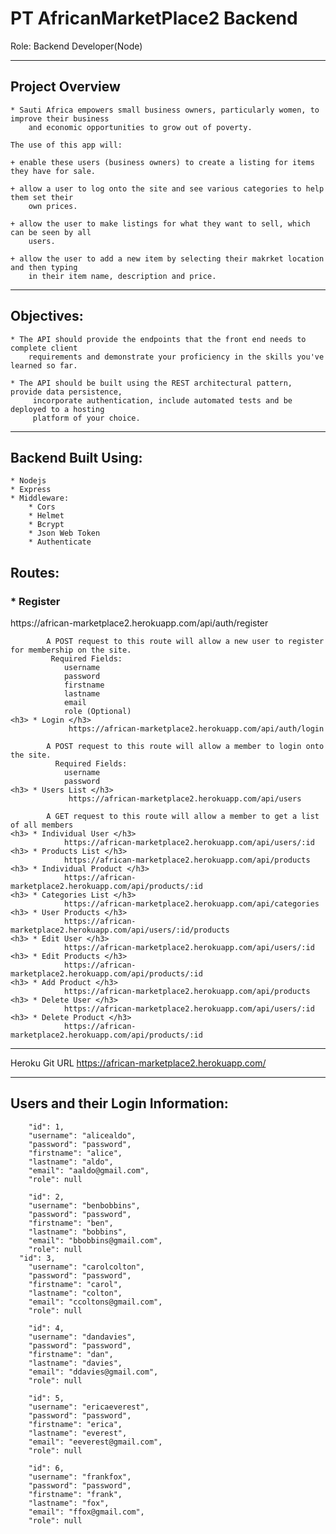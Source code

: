 <h1>PT AfricanMarketPlace2 Backend</h1>
<p>  Role: Backend Developer(Node)</p>

---------------------------------------------------------------

<h2> Project Overview</h2>

    * Sauti Africa empowers small business owners, particularly women, to improve their business 
        and economic opportunities to grow out of poverty.

    The use of this app will:

    + enable these users (business owners) to create a listing for items they have for sale.

    + allow a user to log onto the site and see various categories to help them set their 
        own prices.

    + allow the user to make listings for what they want to sell, which can be seen by all 
        users.

    + allow the user to add a new item by selecting their makrket location and then typing 
        in their item name, description and price.

---------------------------------------------------------------

<h2> Objectives:</h2>

    * The API should provide the endpoints that the front end needs to complete client 
        requirements and demonstrate your proficiency in the skills you've learned so far.

    * The API should be built using the REST architectural pattern, provide data persistence,
         incorporate authentication, include automated tests and be deployed to a hosting 
         platform of your choice.

---------------------------------------------------------------


<h2> Backend Built Using: </h2>

    * Nodejs
    * Express
    * Middleware:
        * Cors
        * Helmet
        * Bcrypt
        * Json Web Token
        * Authenticate

<h2> Routes: </h2>
    <h3> * Register </h3>
                 https://african-marketplace2.herokuapp.com/api/auth/register

            A POST request to this route will allow a new user to register for membership on the site.
             Required Fields:
                username
                password
                firstname
                lastname
                email
                role (Optional)
    <h3> * Login </h3>
                 https://african-marketplace2.herokuapp.com/api/auth/login

            A POST request to this route will allow a member to login onto the site.
              Required Fields:
                username
                password
    <h3> * Users List </h3>
                 https://african-marketplace2.herokuapp.com/api/users
                 
            A GET request to this route will allow a member to get a list of all members
    <h3> * Individual User </h3>
                https://african-marketplace2.herokuapp.com/api/users/:id
    <h3> * Products List </h3>
                https://african-marketplace2.herokuapp.com/api/products
    <h3> * Individual Product </h3>
                https://african-marketplace2.herokuapp.com/api/products/:id
    <h3> * Categories List </h3>
                https://african-marketplace2.herokuapp.com/api/categories
    <h3> * User Products </h3>
                https://african-marketplace2.herokuapp.com/api/users/:id/products
    <h3> * Edit User </h3>
                https://african-marketplace2.herokuapp.com/api/users/:id
    <h3> * Edit Products </h3>
                https://african-marketplace2.herokuapp.com/api/products/:id
    <h3> * Add Product </h3>
                https://african-marketplace2.herokuapp.com/api/products
    <h3> * Delete User </h3>
                https://african-marketplace2.herokuapp.com/api/users/:id
    <h3> * Delete Product </h3>
                https://african-marketplace2.herokuapp.com/api/products/:id
  --------------------------------------------------------------------

  Heroku Git URL
https://african-marketplace2.herokuapp.com/

------------------------------------------------------------------------
  
<h2>Users and their Login Information:</h2>

        "id": 1,
        "username": "alicealdo",
        "password": "password",
        "firstname": "alice",
        "lastname": "aldo",
        "email": "aaldo@gmail.com",
        "role": null
    
        "id": 2,
        "username": "benbobbins",
        "password": "password",
        "firstname": "ben",
        "lastname": "bobbins",
        "email": "bbobbins@gmail.com",
        "role": null
      "id": 3,
        "username": "carolcolton",
        "password": "password",
        "firstname": "carol",
        "lastname": "colton",
        "email": "ccoltons@gmail.com",
        "role": null
    
        "id": 4,
        "username": "dandavies",
        "password": "password",
        "firstname": "dan",
        "lastname": "davies",
        "email": "ddavies@gmail.com",
        "role": null
    
        "id": 5,
        "username": "ericaeverest",
        "password": "password",
        "firstname": "erica",
        "lastname": "everest",
        "email": "eeverest@gmail.com",
        "role": null
    
        "id": 6,
        "username": "frankfox",
        "password": "password",
        "firstname": "frank",
        "lastname": "fox",
        "email": "ffox@gmail.com",
        "role": null

